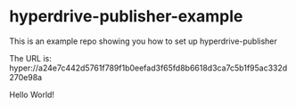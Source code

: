 # hyperdrive-publisher-example
This is an example repo showing you how to set up hyperdrive-publisher

The URL is: hyper://a24e7c442d5761f789f1b0eefad3f65fd8b6618d3ca7c5b1f95ac332d270e98a

Hello World!

